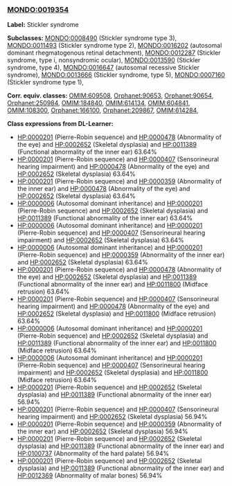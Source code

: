 
### [MONDO:0019354](http://purl.obolibrary.org/obo/MONDO_0019354)
**Label:** Stickler syndrome

**Subclasses:** [MONDO:0008490](http://purl.obolibrary.org/obo/MONDO_0008490) (Stickler syndrome type 3), [MONDO:0011493](http://purl.obolibrary.org/obo/MONDO_0011493) (Stickler syndrome type 2), [MONDO:0016202](http://purl.obolibrary.org/obo/MONDO_0016202) (autosomal dominant rhegmatogenous retinal detachment), [MONDO:0012287](http://purl.obolibrary.org/obo/MONDO_0012287) (Stickler syndrome, type i, nonsyndromic ocular), [MONDO:0013590](http://purl.obolibrary.org/obo/MONDO_0013590) (Stickler syndrome, type 4), [MONDO:0016647](http://purl.obolibrary.org/obo/MONDO_0016647) (autosomal recessive Stickler syndrome), [MONDO:0013666](http://purl.obolibrary.org/obo/MONDO_0013666) (Stickler syndrome, type 5), [MONDO:0007160](http://purl.obolibrary.org/obo/MONDO_0007160) (Stickler syndrome type 1), 

**Corr. equiv. classes:** [OMIM:609508](http://purl.obolibrary.org/obo/OMIM_609508), [Orphanet:90653](http://www.orpha.net/ORDO/Orphanet_90653), [Orphanet:90654](http://www.orpha.net/ORDO/Orphanet_90654), [Orphanet:250984](http://www.orpha.net/ORDO/Orphanet_250984), [OMIM:184840](http://purl.obolibrary.org/obo/OMIM_184840), [OMIM:614134](http://purl.obolibrary.org/obo/OMIM_614134), [OMIM:604841](http://purl.obolibrary.org/obo/OMIM_604841), [OMIM:108300](http://purl.obolibrary.org/obo/OMIM_108300), [Orphanet:166100](http://www.orpha.net/ORDO/Orphanet_166100), [Orphanet:209867](http://www.orpha.net/ORDO/Orphanet_209867), [OMIM:614284](http://purl.obolibrary.org/obo/OMIM_614284), 

**Class expressions from DL-Learner:**

- [HP:0000201](http://purl.obolibrary.org/obo/HP_0000201) (Pierre-Robin sequence) and [HP:0000478](http://purl.obolibrary.org/obo/HP_0000478) (Abnormality of the eye) and [HP:0002652](http://purl.obolibrary.org/obo/HP_0002652) (Skeletal dysplasia) and [HP:0011389](http://purl.obolibrary.org/obo/HP_0011389) (Functional abnormality of the inner ear) 63.64%
- [HP:0000201](http://purl.obolibrary.org/obo/HP_0000201) (Pierre-Robin sequence) and [HP:0000407](http://purl.obolibrary.org/obo/HP_0000407) (Sensorineural hearing impairment) and [HP:0000478](http://purl.obolibrary.org/obo/HP_0000478) (Abnormality of the eye) and [HP:0002652](http://purl.obolibrary.org/obo/HP_0002652) (Skeletal dysplasia) 63.64%
- [HP:0000201](http://purl.obolibrary.org/obo/HP_0000201) (Pierre-Robin sequence) and [HP:0000359](http://purl.obolibrary.org/obo/HP_0000359) (Abnormality of the inner ear) and [HP:0000478](http://purl.obolibrary.org/obo/HP_0000478) (Abnormality of the eye) and [HP:0002652](http://purl.obolibrary.org/obo/HP_0002652) (Skeletal dysplasia) 63.64%
- [HP:0000006](http://purl.obolibrary.org/obo/HP_0000006) (Autosomal dominant inheritance) and [HP:0000201](http://purl.obolibrary.org/obo/HP_0000201) (Pierre-Robin sequence) and [HP:0002652](http://purl.obolibrary.org/obo/HP_0002652) (Skeletal dysplasia) and [HP:0011389](http://purl.obolibrary.org/obo/HP_0011389) (Functional abnormality of the inner ear) 63.64%
- [HP:0000006](http://purl.obolibrary.org/obo/HP_0000006) (Autosomal dominant inheritance) and [HP:0000201](http://purl.obolibrary.org/obo/HP_0000201) (Pierre-Robin sequence) and [HP:0000407](http://purl.obolibrary.org/obo/HP_0000407) (Sensorineural hearing impairment) and [HP:0002652](http://purl.obolibrary.org/obo/HP_0002652) (Skeletal dysplasia) 63.64%
- [HP:0000006](http://purl.obolibrary.org/obo/HP_0000006) (Autosomal dominant inheritance) and [HP:0000201](http://purl.obolibrary.org/obo/HP_0000201) (Pierre-Robin sequence) and [HP:0000359](http://purl.obolibrary.org/obo/HP_0000359) (Abnormality of the inner ear) and [HP:0002652](http://purl.obolibrary.org/obo/HP_0002652) (Skeletal dysplasia) 63.64%
- [HP:0000201](http://purl.obolibrary.org/obo/HP_0000201) (Pierre-Robin sequence) and [HP:0000478](http://purl.obolibrary.org/obo/HP_0000478) (Abnormality of the eye) and [HP:0002652](http://purl.obolibrary.org/obo/HP_0002652) (Skeletal dysplasia) and [HP:0011389](http://purl.obolibrary.org/obo/HP_0011389) (Functional abnormality of the inner ear) and [HP:0011800](http://purl.obolibrary.org/obo/HP_0011800) (Midface retrusion) 63.64%
- [HP:0000201](http://purl.obolibrary.org/obo/HP_0000201) (Pierre-Robin sequence) and [HP:0000407](http://purl.obolibrary.org/obo/HP_0000407) (Sensorineural hearing impairment) and [HP:0000478](http://purl.obolibrary.org/obo/HP_0000478) (Abnormality of the eye) and [HP:0002652](http://purl.obolibrary.org/obo/HP_0002652) (Skeletal dysplasia) and [HP:0011800](http://purl.obolibrary.org/obo/HP_0011800) (Midface retrusion) 63.64%
- [HP:0000006](http://purl.obolibrary.org/obo/HP_0000006) (Autosomal dominant inheritance) and [HP:0000201](http://purl.obolibrary.org/obo/HP_0000201) (Pierre-Robin sequence) and [HP:0002652](http://purl.obolibrary.org/obo/HP_0002652) (Skeletal dysplasia) and [HP:0011389](http://purl.obolibrary.org/obo/HP_0011389) (Functional abnormality of the inner ear) and [HP:0011800](http://purl.obolibrary.org/obo/HP_0011800) (Midface retrusion) 63.64%
- [HP:0000006](http://purl.obolibrary.org/obo/HP_0000006) (Autosomal dominant inheritance) and [HP:0000201](http://purl.obolibrary.org/obo/HP_0000201) (Pierre-Robin sequence) and [HP:0000407](http://purl.obolibrary.org/obo/HP_0000407) (Sensorineural hearing impairment) and [HP:0002652](http://purl.obolibrary.org/obo/HP_0002652) (Skeletal dysplasia) and [HP:0011800](http://purl.obolibrary.org/obo/HP_0011800) (Midface retrusion) 63.64%
- [HP:0000201](http://purl.obolibrary.org/obo/HP_0000201) (Pierre-Robin sequence) and [HP:0002652](http://purl.obolibrary.org/obo/HP_0002652) (Skeletal dysplasia) and [HP:0011389](http://purl.obolibrary.org/obo/HP_0011389) (Functional abnormality of the inner ear) 56.94%
- [HP:0000201](http://purl.obolibrary.org/obo/HP_0000201) (Pierre-Robin sequence) and [HP:0000407](http://purl.obolibrary.org/obo/HP_0000407) (Sensorineural hearing impairment) and [HP:0002652](http://purl.obolibrary.org/obo/HP_0002652) (Skeletal dysplasia) 56.94%
- [HP:0000201](http://purl.obolibrary.org/obo/HP_0000201) (Pierre-Robin sequence) and [HP:0000359](http://purl.obolibrary.org/obo/HP_0000359) (Abnormality of the inner ear) and [HP:0002652](http://purl.obolibrary.org/obo/HP_0002652) (Skeletal dysplasia) 56.94%
- [HP:0000201](http://purl.obolibrary.org/obo/HP_0000201) (Pierre-Robin sequence) and [HP:0002652](http://purl.obolibrary.org/obo/HP_0002652) (Skeletal dysplasia) and [HP:0011389](http://purl.obolibrary.org/obo/HP_0011389) (Functional abnormality of the inner ear) and [HP:0100737](http://purl.obolibrary.org/obo/HP_0100737) (Abnormality of the hard palate) 56.94%
- [HP:0000201](http://purl.obolibrary.org/obo/HP_0000201) (Pierre-Robin sequence) and [HP:0002652](http://purl.obolibrary.org/obo/HP_0002652) (Skeletal dysplasia) and [HP:0011389](http://purl.obolibrary.org/obo/HP_0011389) (Functional abnormality of the inner ear) and [HP:0012369](http://purl.obolibrary.org/obo/HP_0012369) (Abnormality of malar bones) 56.94%


